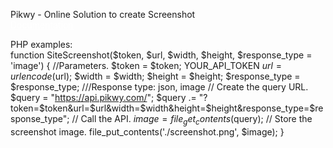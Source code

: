 Pikwy - Online Solution to create Screenshot <br>
<a style="color:white" href="https://pikwy.com/api.html">Documentation</a><br>

PHP examples:<br>
function SiteScreenshot($token, $url, $width, $height, $response_type = 'image') {
	//Parameters.
	$token = $token; YOUR_API_TOKEN
	$url = urlencode($url);
	$width = $width;
	$height = $height;
	$response_type = $response_type; ///Response type: json, image
	// Create the query URL.
	$query = "https://api.pikwy.com/";
	$query .= "?token=$token&url=$url&width=$width&height=$height&response_type=$response_type";
	// Call the API.
	$image = file_get_contents($query);
	// Store the screenshot image.
	file_put_contents('./screenshot.png', $image);
}

